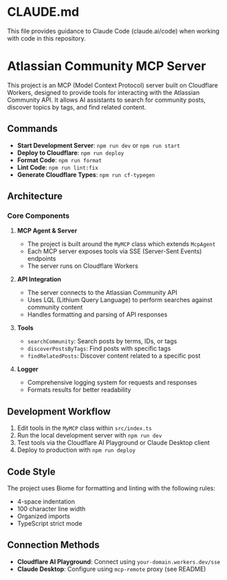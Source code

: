 # CLAUDE.md

This file provides guidance to Claude Code (claude.ai/code) when working with code in this repository.

# Atlassian Community MCP Server

This project is an MCP (Model Context Protocol) server built on Cloudflare Workers, designed to provide tools for interacting with the Atlassian Community API. It allows AI assistants to search for community posts, discover topics by tags, and find related content.

## Commands

- **Start Development Server**: `npm run dev` or `npm run start`
- **Deploy to Cloudflare**: `npm run deploy`
- **Format Code**: `npm run format`
- **Lint Code**: `npm run lint:fix`
- **Generate Cloudflare Types**: `npm run cf-typegen`

## Architecture

### Core Components

1. **MCP Agent & Server**
   - The project is built around the `MyMCP` class which extends `McpAgent`
   - Each MCP server exposes tools via SSE (Server-Sent Events) endpoints
   - The server runs on Cloudflare Workers

2. **API Integration**
   - The server connects to the Atlassian Community API
   - Uses LQL (Lithium Query Language) to perform searches against community content
   - Handles formatting and parsing of API responses

3. **Tools**
   - `searchCommunity`: Search posts by terms, IDs, or tags
   - `discoverPostsByTags`: Find posts with specific tags
   - `findRelatedPosts`: Discover content related to a specific post

4. **Logger**
   - Comprehensive logging system for requests and responses
   - Formats results for better readability

## Development Workflow

1. Edit tools in the `MyMCP` class within `src/index.ts`
2. Run the local development server with `npm run dev`
3. Test tools via the Cloudflare AI Playground or Claude Desktop client
4. Deploy to production with `npm run deploy`

## Code Style

The project uses Biome for formatting and linting with the following rules:
- 4-space indentation
- 100 character line width
- Organized imports
- TypeScript strict mode

## Connection Methods

- **Cloudflare AI Playground**: Connect using `your-domain.workers.dev/sse`
- **Claude Desktop**: Configure using `mcp-remote` proxy (see README)